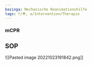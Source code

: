 ```yaml
---
bazinga: Mechanische Reanimationshilfe
tags: f/⛑️, a/Intervention/Therapie
---
```

### mCPR

## SOP
![[Pasted image 20221023191842.png]]